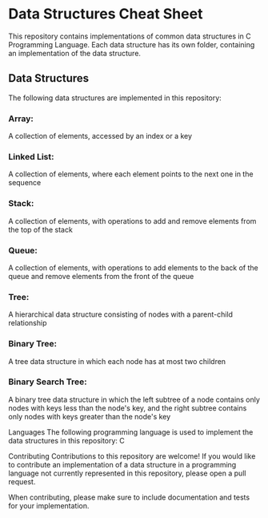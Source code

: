 # Data Structures Cheat Sheet
This repository contains implementations of common data structures in C Programming Language. Each data structure has its own folder, containing an implementation of the data structure.

## Data Structures
The following data structures are implemented in this repository:

### Array: 
A collection of elements, accessed by an index or a key<br>
### Linked List: 
A collection of elements, where each element points to the next one in the sequence<br>
### Stack: 
A collection of elements, with operations to add and remove elements from the top of the stack<br>
### Queue: 
A collection of elements, with operations to add elements to the back of the queue and remove elements from the front of the queue<br>
### Tree: 
A hierarchical data structure consisting of nodes with a parent-child relationship<br>
### Binary Tree: 
A tree data structure in which each node has at most two children<br>
### Binary Search Tree: 
A binary tree data structure in which the left subtree of a node contains only nodes with keys less than the node's key, and the right subtree contains only nodes with keys greater than the node's key<br>

Languages
The following programming language is used to implement the data structures in this repository:
C

Contributing
Contributions to this repository are welcome! If you would like to contribute an implementation of a data structure in a programming language not currently represented in this repository, please open a pull request.

When contributing, please make sure to include documentation and tests for your implementation.
